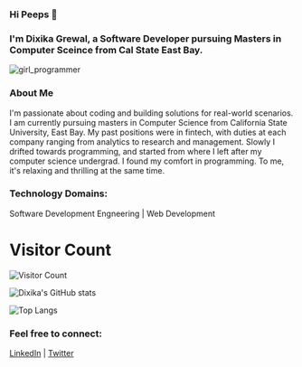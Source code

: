 ### Hi Peeps 👋
### I'm Dixika Grewal, a Software Developer pursuing Masters in Computer Sceince from Cal State East Bay.

<!-- ![girl_programmer](https://miro.medium.com/max/500/1*_wxwNuxszA6vwQIUMbF-fw.gif) -->
![girl_programmer](https://cdn.dribbble.com/users/331265/screenshots/2498700/ana-d-small.gif)

### About Me
 I'm passionate about coding and building solutions for real-world scenarios. I am currently pursuing masters in Computer Science from California State University, East Bay. My past positions were in fintech, with duties at each company ranging from analytics to research and management. Slowly I drifted towards programming, and started from where I left after my computer science undergrad. I found my comfort in programming. To me, it's relaxing and thrilling at the same time.

### Technology Domains: 
Software Development Engneering | Web Development  

# Visitor Count

![Visitor Count](https://profile-counter.glitch.me/dixg/count.svg)

![Dixika's GitHub stats](https://github-readme-stats.vercel.app/api?username=dixg&count_private=true&&show_icon=true&theme=monokai)

![Top Langs](https://github-readme-stats.vercel.app/api/top-langs/?username=dixg&layout=compact)

### Feel free to connect:  
[LinkedIn](https://www.linkedin.com/in/dixika-grewal/) | [Twitter](https://twitter.com/DixikaGrewal)


<!--
**dixg/dixg** is a ✨ _special_ ✨ repository because its `README.md` (this file) appears on your GitHub profile.

Here are some ideas to get you started:

- 🔭 I’m currently working on ...
- 🌱 I’m currently learning ...
- 👯 I’m looking to collaborate on ...
- 🤔 I’m looking for help with ...
- 💬 Ask me about ...
- 📫 How to reach me: ...
- 😄 Pronouns: ...
- ⚡ Fun fact: ...
-->
